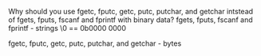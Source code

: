 Why should you use fgetc, fputc, getc, putc, putchar, and getchar intstead of fgets, fputs, fscanf and fprintf with binary data?
fgets, fputs, fscanf and fprintf - strings
\0 == 0b0000 0000

fgetc, fputc, getc, putc, putchar, and getchar - bytes

